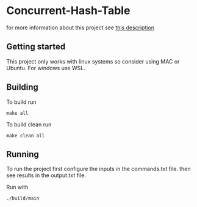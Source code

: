 # Concurrent-Hash-Table
for more information about this project see [this description](https://webcourses.ucf.edu/courses/1464092/assignments/8608634)

## Getting started
This project only works with linux systems so consider using MAC or Ubuntu. For windows use WSL.

## Building 
To build run 
``` 
make all
```

To build clean run
```
make clean all
```

## Running
To run the project first configure the inputs in the commands.txt file. then see results in the output.txt file.

Run with
```
./build/main